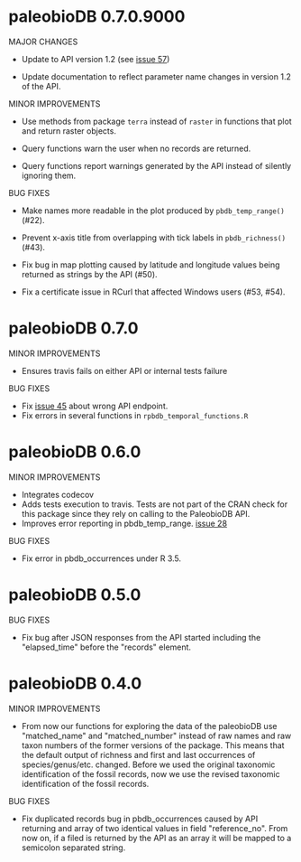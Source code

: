 paleobioDB 0.7.0.9000
=====================

MAJOR CHANGES

* Update to API version 1.2 (see
  [issue 57](https://github.com/ropensci/paleobioDB/issues/57))

* Update documentation to reflect parameter name changes in version
  1.2 of the API.

MINOR IMPROVEMENTS

* Use methods from package `terra` instead of `raster` in functions
  that plot and return raster objects.

* Query functions warn the user when no records are returned.

* Query functions report warnings generated by the API instead of
  silently ignoring them.

BUG FIXES

* Make names more readable in the plot produced by `pbdb_temp_range()`
  (#22).

* Prevent x-axis title from overlapping with tick labels in
  `pbdb_richness()` (#43).

* Fix bug in map plotting caused by latitude and longitude values
  being returned as strings by the API (#50).

* Fix a certificate issue in RCurl that affected Windows users (#53,
  #54).

paleobioDB 0.7.0
================

MINOR IMPROVEMENTS

* Ensures travis fails on either API or internal tests failure

BUG FIXES

* Fix [issue 45](https://github.com/ropensci/paleobioDB/issues/45) about wrong API endpoint.
* Fix errors in several functions in `rpbdb_temporal_functions.R`


paleobioDB 0.6.0
================

MINOR IMPROVEMENTS

* Integrates codecov
* Adds tests execution to travis. Tests are not part of the CRAN check for this
package since they rely on calling to the PaleobioDB API.
* Improves error reporting in pbdb_temp_range. [issue 28](https://github.com/ropensci/paleobioDB/issues/28)

BUG FIXES

* Fix error in pbdb_occurrences under R 3.5.


paleobioDB 0.5.0
===============

BUG FIXES

* Fix bug after JSON responses from the API started including the "elapsed_time" before the "records" element.


paleobioDB 0.4.0
===============

MINOR IMPROVEMENTS

* From now our functions for exploring the data of the paleobioDB use "matched_name" and "matched_number" instead of raw names and raw taxon numbers of the former versions of the package. This means that the default output of richness and first and last occurrences of species/genus/etc. changed. Before we used the original taxonomic identification of the fossil records, now we use the revised taxonomic identification of the fossil records.

BUG FIXES

* Fix duplicated records bug in pbdb_occurrences caused by API returning and array of two identical values in field "reference_no". From now on, if a filed is returned by the API as an array it will be mapped to a semicolon separated string.
